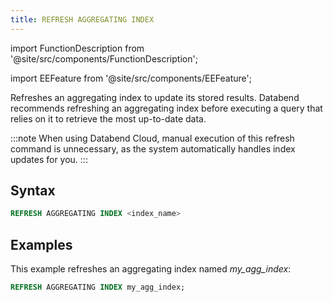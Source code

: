 ```yaml
---
title: REFRESH AGGREGATING INDEX
---
```


import FunctionDescription from '@site/src/components/FunctionDescription';

<FunctionDescription description="Introduced or updated: v1.2.151"/>

import EEFeature from '@site/src/components/EEFeature';

<EEFeature featureName='AGGREGATING INDEX'/>

Refreshes an aggregating index to update its stored results. Databend recommends refreshing an aggregating index before executing a query that relies on it to retrieve the most up-to-date data.

:::note
When using Databend Cloud, manual execution of this refresh command is unnecessary, as the system automatically handles index updates for you.
:::

## Syntax

```sql
REFRESH AGGREGATING INDEX <index_name>
```

## Examples

This example refreshes an aggregating index named *my_agg_index*:

```sql
REFRESH AGGREGATING INDEX my_agg_index;
```